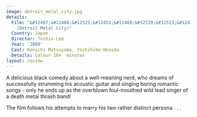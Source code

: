 ```yaml
---
image: detroit_metal_city.jpg
details:
  Film: "&#12487;&#12488;&#12525;&#12452;&#12488;&#12539;&#12513;&#12479;&#12523;&#12539;&#12471;&#12486;&#12451;
    (Detroit Metal City)"
  Country: Japan
  Director: Toshio Lee
  Year: '2008'
  Cast: Kenichi Matsuyama, Yoshihiko Hosoda
  Details: Colour 104  minutes
layout: review
---
```

A delicious black comedy about a well-meaning nerd,
who dreams of successfully strumming his acoustic guitar
and singing boring romantic songs - only he ends up
as the overblown foul-mouthed wild lead singer of a death metal
thrash band!

The film follows his attempts to marry his two
rather distinct persona . . .

